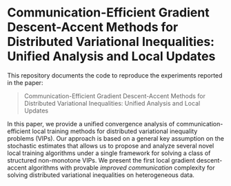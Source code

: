 # Communication-Efficient Gradient Descent-Accent Methods for Distributed Variational Inequalities: Unified Analysis and Local Updates

This repository documents the code to reproduce the experiments reported in the paper:

> Communication-Efficient Gradient Descent-Accent Methods for Distributed Variational Inequalities: Unified Analysis and Local Updates

In this paper, we provide a unified convergence analysis of communication-efficient local training methods for distributed variational inequality problems (VIPs). Our approach is based on a general key assumption on the stochastic estimates that allows us to propose and analyze several novel local training algorithms under a single framework for solving a class of structured non-monotone VIPs. We present the first local gradient descent-accent algorithms with provable _improved communication_ complexity for solving distributed variational inequalities on heterogeneous data. 
